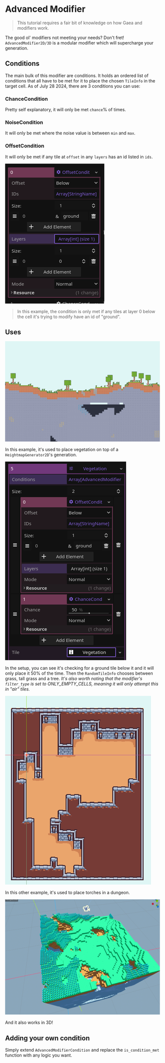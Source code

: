 # Advanced Modifier

> This tutorial requires a fair bit of knowledge on how Gaea and modifiers work.

The good ol' modifiers not meeting your needs? Don't fret! `AdvancedModifier2D/3D` is a modular modifier which will supercharge your generation.

## Conditions

The main bulk of this modifier are conditions. It holds an ordered list of conditions that all have to be met for it to place the chosen `TileInfo` in the target cell. As of July 28 2024, there are 3 conditions you can use:

### ChanceCondition

Pretty self explanatory, it will only be met `chance`% of times.

### NoiseCondition

It will only be met where the noise value is between `min` and `max`.

### OffsetCondition

It will only be met if any tile at `offset` in any `layers` has an id listed in `ids`. 

![An OffsetCondition with an offset of "Below", a "ground" string element in IDs and a 0 int element in layers](../assets/tutorials/advanced_modifier/offset_condition_example.png)
> In this example, the condition is only met if any tiles at layer 0 below the cell it's trying to modify have an id of "ground".

## Uses

![A terraria-like generation with trees and grass on top.](../assets/tutorials/advanced_modifier/advanced_modifier_example.png)

In this example, it's used to place vegetation on top of a `HeightmapGenerator2D`'s generation. 

![The setup](../assets/tutorials/advanced_modifier/setup.png)

In the setup, you can see it's checking for a ground tile below it and it will only place it 50% of the time. Then the `RandomTileInfo` chooses between grass, tall grass and a tree. _It's also worth noting that the modifier's `filter_type` is set to ONLY_EMPTY_CELLS, meaning it will only attempt this in "air" tiles._

![A dungeon with torches](../assets/tutorials/advanced_modifier/dungeon.png)

In this other example, it's used to place torches in a dungeon.

![3D terrain with trees](../assets/tutorials/advanced_modifier/3D.png)

And it also works in 3D!

## Adding your own condition

Simply extend `AdvancedModifierCondition` and replace the `is_condition_met` function with any logic you want.
